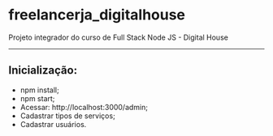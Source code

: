 # freelancerja_digitalhouse
Projeto integrador do curso de Full Stack Node JS - Digital House
___
## Inicialização:
- npm install;
- npm start;
- Acessar: http://localhost:3000/admin;
- Cadastrar tipos de serviços;
- Cadastrar usuários.
